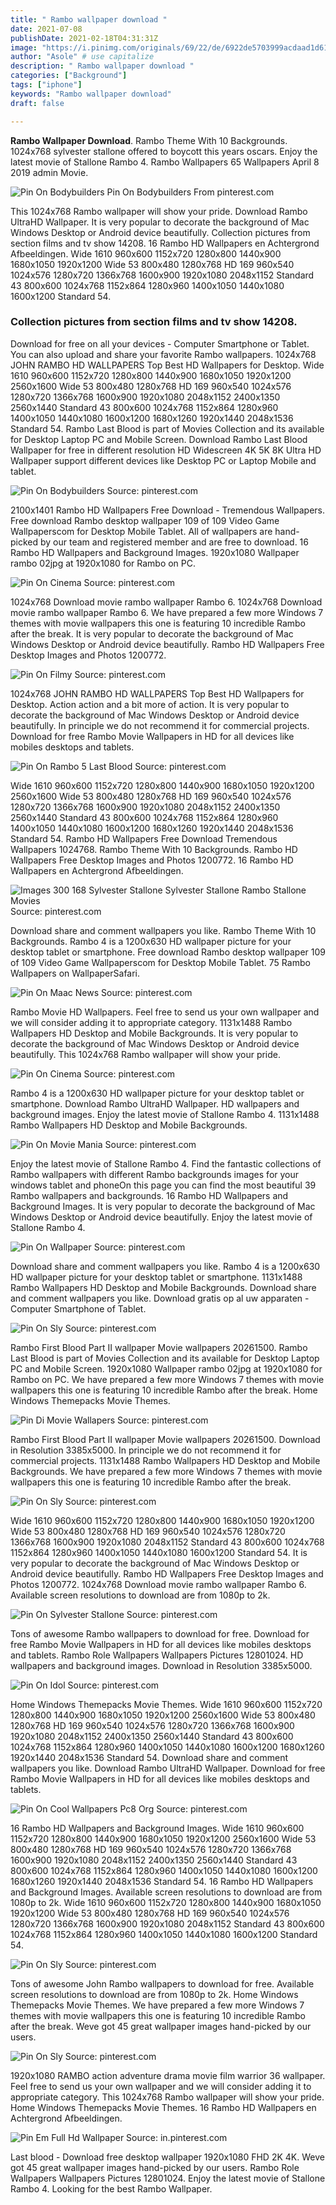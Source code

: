 ```yaml
---
title: " Rambo wallpaper download "
date: 2021-07-08
publishDate: 2021-02-18T04:31:31Z
image: "https://i.pinimg.com/originals/69/22/de/6922de5703999acdaad1d61cc55168bd.jpg"
author: "Asole" # use capitalize
description: " Rambo wallpaper download "
categories: ["Background"]
tags: ["iphone"]
keywords: "Rambo wallpaper download"
draft: false

---
```



**Rambo Wallpaper Download**. Rambo Theme With 10 Backgrounds. 1024x768 sylvester stallone offered to boycott this years oscars. Enjoy the latest movie of Stallone Rambo 4. Rambo Wallpapers 65 Wallpapers April 8 2019 admin Movie.

![Pin On Bodybuilders](https://i.pinimg.com/originals/3c/b9/4c/3cb94c825049483d4bfcfe94b8aaa2d8.jpg "Pin On Bodybuilders")
Pin On Bodybuilders From pinterest.com


This 1024x768 Rambo wallpaper will show your pride. Download Rambo UltraHD Wallpaper. It is very popular to decorate the background of Mac Windows Desktop or Android device beautifully. Collection pictures from section films and tv show 14208. 16 Rambo HD Wallpapers en Achtergrond Afbeeldingen. Wide 1610 960x600 1152x720 1280x800 1440x900 1680x1050 1920x1200 Wide 53 800x480 1280x768 HD 169 960x540 1024x576 1280x720 1366x768 1600x900 1920x1080 2048x1152 Standard 43 800x600 1024x768 1152x864 1280x960 1400x1050 1440x1080 1600x1200 Standard 54.

### Collection pictures from section films and tv show 14208.

Download for free on all your devices - Computer Smartphone or Tablet. You can also upload and share your favorite Rambo wallpapers. 1024x768 JOHN RAMBO HD WALLPAPERS Top Best HD Wallpapers for Desktop. Wide 1610 960x600 1152x720 1280x800 1440x900 1680x1050 1920x1200 2560x1600 Wide 53 800x480 1280x768 HD 169 960x540 1024x576 1280x720 1366x768 1600x900 1920x1080 2048x1152 2400x1350 2560x1440 Standard 43 800x600 1024x768 1152x864 1280x960 1400x1050 1440x1080 1600x1200 1680x1260 1920x1440 2048x1536 Standard 54. Rambo Last Blood is part of Movies Collection and its available for Desktop Laptop PC and Mobile Screen. Download Rambo Last Blood Wallpaper for free in different resolution HD Widescreen 4K 5K 8K Ultra HD Wallpaper support different devices like Desktop PC or Laptop Mobile and tablet.


![Pin On Bodybuilders](https://i.pinimg.com/originals/3c/b9/4c/3cb94c825049483d4bfcfe94b8aaa2d8.jpg "Pin On Bodybuilders")
Source: pinterest.com

2100x1401 Rambo HD Wallpapers Free Download - Tremendous Wallpapers. Free download Rambo desktop wallpaper 109 of 109 Video Game Wallpaperscom for Desktop Mobile Tablet. All of wallpapers are hand-picked by our team and registered member and are free to download. 16 Rambo HD Wallpapers and Background Images. 1920x1080 Wallpaper rambo 02jpg at 1920x1080 for Rambo on PC.

![Pin On Cinema](https://i.pinimg.com/originals/69/eb/a5/69eba5d30485166066b2522c1ac85803.jpg "Pin On Cinema")
Source: pinterest.com

1024x768 Download movie rambo wallpaper Rambo 6. 1024x768 Download movie rambo wallpaper Rambo 6. We have prepared a few more Windows 7 themes with movie wallpapers this one is featuring 10 incredible Rambo after the break. It is very popular to decorate the background of Mac Windows Desktop or Android device beautifully. Rambo HD Wallpapers Free Desktop Images and Photos 1200772.

![Pin On Filmy](https://i.pinimg.com/originals/33/aa/a7/33aaa7ccc01232ea774d0388aa5e1e23.jpg "Pin On Filmy")
Source: pinterest.com

1024x768 JOHN RAMBO HD WALLPAPERS Top Best HD Wallpapers for Desktop. Action action and a bit more of action. It is very popular to decorate the background of Mac Windows Desktop or Android device beautifully. In principle we do not recommend it for commercial projects. Download for free Rambo Movie Wallpapers in HD for all devices like mobiles desktops and tablets.

![Pin On Rambo 5 Last Blood](https://i.pinimg.com/originals/24/f1/07/24f1073f8be2cc49224278859e0c0736.jpg "Pin On Rambo 5 Last Blood")
Source: pinterest.com

Wide 1610 960x600 1152x720 1280x800 1440x900 1680x1050 1920x1200 2560x1600 Wide 53 800x480 1280x768 HD 169 960x540 1024x576 1280x720 1366x768 1600x900 1920x1080 2048x1152 2400x1350 2560x1440 Standard 43 800x600 1024x768 1152x864 1280x960 1400x1050 1440x1080 1600x1200 1680x1260 1920x1440 2048x1536 Standard 54. Rambo HD Wallpapers Free Download Tremendous Wallpapers 1024768. Rambo Theme With 10 Backgrounds. Rambo HD Wallpapers Free Desktop Images and Photos 1200772. 16 Rambo HD Wallpapers en Achtergrond Afbeeldingen.

![Images 300 168 Sylvester Stallone Sylvester Stallone Rambo Stallone Movies](https://i.pinimg.com/originals/8c/52/43/8c524387a55feab62ad8bc349d0700cb.jpg "Images 300 168 Sylvester Stallone Sylvester Stallone Rambo Stallone Movies")
Source: pinterest.com

Download share and comment wallpapers you like. Rambo Theme With 10 Backgrounds. Rambo 4 is a 1200x630 HD wallpaper picture for your desktop tablet or smartphone. Free download Rambo desktop wallpaper 109 of 109 Video Game Wallpaperscom for Desktop Mobile Tablet. 75 Rambo Wallpapers on WallpaperSafari.

![Pin On Maac News](https://i.pinimg.com/originals/70/d7/0b/70d70b1cfc470f4edfdd9d9fa228526c.jpg "Pin On Maac News")
Source: pinterest.com

Rambo Movie HD Wallpapers. Feel free to send us your own wallpaper and we will consider adding it to appropriate category. 1131x1488 Rambo Wallpapers HD Desktop and Mobile Backgrounds. It is very popular to decorate the background of Mac Windows Desktop or Android device beautifully. This 1024x768 Rambo wallpaper will show your pride.

![Pin On Cinema](https://i.pinimg.com/originals/0f/52/fe/0f52febc2d1f0c66a79eea2c2c8b3f84.jpg "Pin On Cinema")
Source: pinterest.com

Rambo 4 is a 1200x630 HD wallpaper picture for your desktop tablet or smartphone. Download Rambo UltraHD Wallpaper. HD wallpapers and background images. Enjoy the latest movie of Stallone Rambo 4. 1131x1488 Rambo Wallpapers HD Desktop and Mobile Backgrounds.

![Pin On Movie Mania](https://i.pinimg.com/originals/9b/f0/f6/9bf0f6bad90e577459edb27ecef28d57.jpg "Pin On Movie Mania")
Source: pinterest.com

Enjoy the latest movie of Stallone Rambo 4. Find the fantastic collections of Rambo wallpapers with different Rambo backgrounds images for your windows tablet and phoneOn this page you can find the most beautiful 39 Rambo wallpapers and backgrounds. 16 Rambo HD Wallpapers and Background Images. It is very popular to decorate the background of Mac Windows Desktop or Android device beautifully. Enjoy the latest movie of Stallone Rambo 4.

![Pin On Wallpaper](https://i.pinimg.com/originals/eb/74/16/eb74161772c7cbb9e464cf62daf66189.jpg "Pin On Wallpaper")
Source: pinterest.com

Download share and comment wallpapers you like. Rambo 4 is a 1200x630 HD wallpaper picture for your desktop tablet or smartphone. 1131x1488 Rambo Wallpapers HD Desktop and Mobile Backgrounds. Download share and comment wallpapers you like. Download gratis op al uw apparaten - Computer Smartphone of Tablet.

![Pin On Sly](https://i.pinimg.com/originals/15/85/99/15859946100b7a2ab2596b7976392664.jpg "Pin On Sly")
Source: pinterest.com

Rambo First Blood Part II wallpaper Movie wallpapers 20261500. Rambo Last Blood is part of Movies Collection and its available for Desktop Laptop PC and Mobile Screen. 1920x1080 Wallpaper rambo 02jpg at 1920x1080 for Rambo on PC. We have prepared a few more Windows 7 themes with movie wallpapers this one is featuring 10 incredible Rambo after the break. Home Windows Themepacks Movie Themes.

![Pin Di Movie Wallapers](https://i.pinimg.com/originals/ba/ff/1c/baff1c10303f81a4ea17860e30d42f8c.jpg "Pin Di Movie Wallapers")
Source: pinterest.com

Rambo First Blood Part II wallpaper Movie wallpapers 20261500. Download in Resolution 3385x5000. In principle we do not recommend it for commercial projects. 1131x1488 Rambo Wallpapers HD Desktop and Mobile Backgrounds. We have prepared a few more Windows 7 themes with movie wallpapers this one is featuring 10 incredible Rambo after the break.

![Pin On Sly](https://i.pinimg.com/originals/64/e5/d6/64e5d6d01d55d1718a7e8cdc4c3bb311.jpg "Pin On Sly")
Source: pinterest.com

Wide 1610 960x600 1152x720 1280x800 1440x900 1680x1050 1920x1200 Wide 53 800x480 1280x768 HD 169 960x540 1024x576 1280x720 1366x768 1600x900 1920x1080 2048x1152 Standard 43 800x600 1024x768 1152x864 1280x960 1400x1050 1440x1080 1600x1200 Standard 54. It is very popular to decorate the background of Mac Windows Desktop or Android device beautifully. Rambo HD Wallpapers Free Desktop Images and Photos 1200772. 1024x768 Download movie rambo wallpaper Rambo 6. Available screen resolutions to download are from 1080p to 2k.

![Pin On Sylvester Stallone](https://i.pinimg.com/originals/f5/e4/41/f5e441c059439e45bc68c891f2e2a2a2.jpg "Pin On Sylvester Stallone")
Source: pinterest.com

Tons of awesome Rambo wallpapers to download for free. Download for free Rambo Movie Wallpapers in HD for all devices like mobiles desktops and tablets. Rambo Role Wallpapers Wallpapers Pictures 12801024. HD wallpapers and background images. Download in Resolution 3385x5000.

![Pin On Idol](https://i.pinimg.com/originals/24/a2/50/24a2504979bb36c8bbab72409f78cd9a.jpg "Pin On Idol")
Source: pinterest.com

Home Windows Themepacks Movie Themes. Wide 1610 960x600 1152x720 1280x800 1440x900 1680x1050 1920x1200 2560x1600 Wide 53 800x480 1280x768 HD 169 960x540 1024x576 1280x720 1366x768 1600x900 1920x1080 2048x1152 2400x1350 2560x1440 Standard 43 800x600 1024x768 1152x864 1280x960 1400x1050 1440x1080 1600x1200 1680x1260 1920x1440 2048x1536 Standard 54. Download share and comment wallpapers you like. Download Rambo UltraHD Wallpaper. Download for free Rambo Movie Wallpapers in HD for all devices like mobiles desktops and tablets.

![Pin On Cool Wallpapers Pc8 Org](https://i.pinimg.com/474x/75/12/73/751273a4ed89be64ad545637cca5e4cf.jpg "Pin On Cool Wallpapers Pc8 Org")
Source: pinterest.com

16 Rambo HD Wallpapers and Background Images. Wide 1610 960x600 1152x720 1280x800 1440x900 1680x1050 1920x1200 2560x1600 Wide 53 800x480 1280x768 HD 169 960x540 1024x576 1280x720 1366x768 1600x900 1920x1080 2048x1152 2400x1350 2560x1440 Standard 43 800x600 1024x768 1152x864 1280x960 1400x1050 1440x1080 1600x1200 1680x1260 1920x1440 2048x1536 Standard 54. 16 Rambo HD Wallpapers and Background Images. Available screen resolutions to download are from 1080p to 2k. Wide 1610 960x600 1152x720 1280x800 1440x900 1680x1050 1920x1200 Wide 53 800x480 1280x768 HD 169 960x540 1024x576 1280x720 1366x768 1600x900 1920x1080 2048x1152 Standard 43 800x600 1024x768 1152x864 1280x960 1400x1050 1440x1080 1600x1200 Standard 54.

![Pin On Sly](https://i.pinimg.com/originals/3f/e8/eb/3fe8ebade0ab0d043656b290ac28b44d.jpg "Pin On Sly")
Source: pinterest.com

Tons of awesome John Rambo wallpapers to download for free. Available screen resolutions to download are from 1080p to 2k. Home Windows Themepacks Movie Themes. We have prepared a few more Windows 7 themes with movie wallpapers this one is featuring 10 incredible Rambo after the break. Weve got 45 great wallpaper images hand-picked by our users.

![Pin On Sly](https://i.pinimg.com/originals/19/6a/be/196abe07da054a233f28e5b476408b56.jpg "Pin On Sly")
Source: pinterest.com

1920x1080 RAMBO action adventure drama movie film warrior 36 wallpaper. Feel free to send us your own wallpaper and we will consider adding it to appropriate category. This 1024x768 Rambo wallpaper will show your pride. Home Windows Themepacks Movie Themes. 16 Rambo HD Wallpapers en Achtergrond Afbeeldingen.

![Pin Em Full Hd Wallpaper](https://i.pinimg.com/originals/69/22/de/6922de5703999acdaad1d61cc55168bd.jpg "Pin Em Full Hd Wallpaper")
Source: in.pinterest.com

Last blood - Download free desktop wallpaper 1920x1080 FHD 2K 4K. Weve got 45 great wallpaper images hand-picked by our users. Rambo Role Wallpapers Wallpapers Pictures 12801024. Enjoy the latest movie of Stallone Rambo 4. Looking for the best Rambo Wallpaper.


